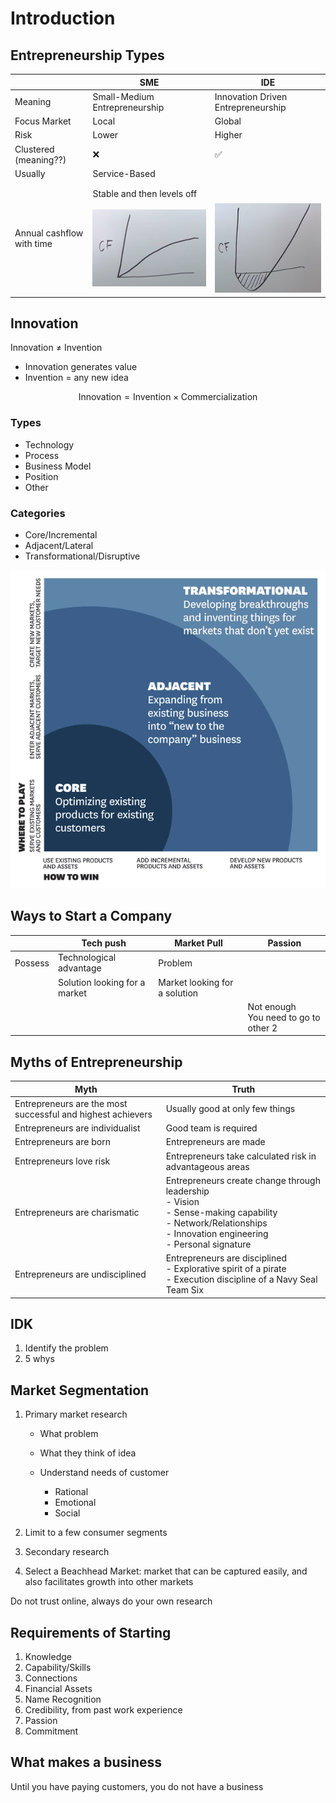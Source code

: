 # Introduction

## Entrepreneurship Types

|                            | SME                                                          | IDE                                                          |
| -------------------------- | ------------------------------------------------------------ | ------------------------------------------------------------ |
| Meaning                    | Small-Medium Entrepreneurship                                | Innovation Driven Entrepreneurship                           |
| Focus Market               | Local                                                        | Global                                                       |
| Risk                       | Lower                                                        | Higher                                                       |
| Clustered<br />(meaning??) | ❌                                                            | ✅                                                            |
| Usually                    | Service-Based                                                |                                                              |
| Annual cashflow with time  | Stable and then levels off<br /><br />![image-20240821180252170](assets/image-20240821180252170.png) | <br /><br />![image-20240821180446004](assets/image-20240821180446004.png) |

## Innovation

Innovation $\ne$ Invention

- Innovation generates value
- Invention = any new idea

$$
\text{Innovation} = \text{Invention} \times \text{Commercialization}
$$

### Types

- Technology
- Process
- Business Model
- Position
- Other

### Categories

- Core/Incremental
- Adjacent/Lateral
- Transformational/Disruptive

![](assets/innovation_categories.png)

## Ways to Start a Company

|         | Tech push                     | Market Pull                   | Passion                                   |
| ------- | ----------------------------- | ----------------------------- | ----------------------------------------- |
| Possess | Technological advantage       | Problem                       |                                           |
|         | Solution looking for a market | Market looking for a solution |                                           |
|         |                               |                               | Not enough<br />You need to go to other 2 |

## Myths of Entrepreneurship

| Myth                                                        | Truth                                                        |
| ----------------------------------------------------------- | ------------------------------------------------------------ |
| Entrepreneurs are the most successful and highest achievers | Usually good at only few things                              |
| Entrepreneurs are individualist                             | Good team is required                                        |
| Entrepreneurs are born                                      | Entrepreneurs are made                                       |
| Entrepreneurs love risk                                     | Entrepreneurs take calculated risk in advantageous areas     |
| Entrepreneurs are charismatic                               | Entrepreneurs create change through leadership<br />- Vision<br />- Sense-making capability<br />- Network/Relationships<br />- Innovation engineering<br />- Personal signature |
| Entrepreneurs are undisciplined                             | Entrepreneurs are disciplined<br />- Explorative spirit of a pirate<br />- Execution discipline of a Navy Seal Team Six |

## IDK

1. Identify the problem
2. 5 whys

## Market Segmentation

1. Primary market research

   - What problem

   - What they think of idea

   - Understand needs of customer
     - Rational
     - Emotional
     - Social

2. Limit to a few consumer segments

3. Secondary research

4. Select a Beachhead Market: market that can be captured easily, and also facilitates growth into other markets

Do not trust online, always do your own research

## Requirements of Starting

1. Knowledge
2. Capability/Skills
3. Connections
4. Financial Assets
5. Name Recognition
6. Credibility, from past work experience
7. Passion
8. Commitment

## What makes a business

Until you have paying customers, you do not have a business

